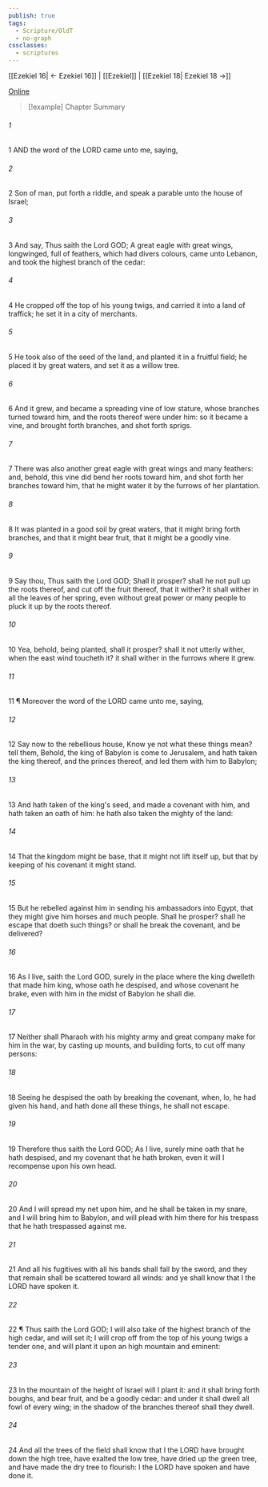 ```yaml
---
publish: true
tags:
  - Scripture/OldT
  - no-graph
cssclasses:
  - scriptures
---
```

[[Ezekiel 16| ← Ezekiel 16]] | [[Ezekiel]] | [[Ezekiel 18| Ezekiel 18 →]]

[Online](https://churchofjesuschrist.org/study/scriptures/ot/ezek/17?lang=eng)

>[!example] Chapter Summary
>
###### 1
1 AND the word of the LORD came unto me, saying,
###### 2
2 Son of man, put forth a riddle, and speak a parable unto the house of Israel;
###### 3
3 And say, Thus saith the Lord GOD; A great eagle with great wings, longwinged, full of feathers, which had divers colours, came unto Lebanon, and took the highest branch of the cedar:
###### 4
4 He cropped off the top of his young twigs, and carried it into a land of traffick; he set it in a city of merchants.
###### 5
5 He took also of the seed of the land, and planted it in a fruitful field; he placed it by great waters, and set it as a willow tree.
###### 6
6 And it grew, and became a spreading vine of low stature, whose branches turned toward him, and the roots thereof were under him: so it became a vine, and brought forth branches, and shot forth sprigs.
###### 7
7 There was also another great eagle with great wings and many feathers: and, behold, this vine did bend her roots toward him, and shot forth her branches toward him, that he might water it by the furrows of her plantation.
###### 8
8 It was planted in a good soil by great waters, that it might bring forth branches, and that it might bear fruit, that it might be a goodly vine.
###### 9
9 Say thou, Thus saith the Lord GOD; Shall it prosper?  shall he not pull up the roots thereof, and cut off the fruit thereof, that it wither?  it shall wither in all the leaves of her spring, even without great power or many people to pluck it up by the roots thereof.
###### 10
10 Yea, behold, being planted, shall it prosper?  shall it not utterly wither, when the east wind toucheth it?  it shall wither in the furrows where it grew.
###### 11
11 ¶ Moreover the word of the LORD came unto me, saying,
###### 12
12 Say now to the rebellious house, Know ye not what these things mean?  tell them, Behold, the king of Babylon is come to Jerusalem, and hath taken the king thereof, and the princes thereof, and led them with him to Babylon;
###### 13
13 And hath taken of the king's seed, and made a covenant with him, and hath taken an oath of him: he hath also taken the mighty of the land:
###### 14
14 That the kingdom might be base, that it might not lift itself up, but that by keeping of his covenant it might stand.
###### 15
15 But he rebelled against him in sending his ambassadors into Egypt, that they might give him horses and much people.  Shall he prosper?  shall he escape that doeth such things?  or shall he break the covenant, and be delivered?
###### 16
16 As I live, saith the Lord GOD, surely in the place where the king dwelleth that made him king, whose oath he despised, and whose covenant he brake, even with him in the midst of Babylon he shall die.
###### 17
17 Neither shall Pharaoh with his mighty army and great company make for him in the war, by casting up mounts, and building forts, to cut off many persons:
###### 18
18 Seeing he despised the oath by breaking the covenant, when, lo, he had given his hand, and hath done all these things, he shall not escape.
###### 19
19 Therefore thus saith the Lord GOD; As I live, surely mine oath that he hath despised, and my covenant that he hath broken, even it will I recompense upon his own head.
###### 20
20 And I will spread my net upon him, and he shall be taken in my snare, and I will bring him to Babylon, and will plead with him there for his trespass that he hath trespassed against me.
###### 21
21 And all his fugitives with all his bands shall fall by the sword, and they that remain shall be scattered toward all winds: and ye shall know that I the LORD have spoken it.
###### 22
22 ¶ Thus saith the Lord GOD; I will also take of the highest branch of the high cedar, and will set it; I will crop off from the top of his young twigs a tender one, and will plant it upon an high mountain and eminent:
###### 23
23 In the mountain of the height of Israel will I plant it: and it shall bring forth boughs, and bear fruit, and be a goodly cedar: and under it shall dwell all fowl of every wing; in the shadow of the branches thereof shall they dwell.
###### 24
24 And all the trees of the field shall know that I the LORD have brought down the high tree, have exalted the low tree, have dried up the green tree, and have made the dry tree to flourish: I the LORD have spoken and have done it.



